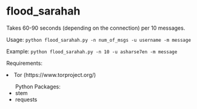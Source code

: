 # flood_sarahah

Takes 60-90 seconds (depending on the connection) per 10 messages.

Usage:
`python flood_sarahah.py -n num_of_msgs -u username -m message`
  
Example:
`python flood_sarahah.py -n 10 -u asharse7en -m message`

Requirements:
<li>  Tor (https://www.torproject.org/) </li>
<ul>  Python Packages:
      <li>  stem </li>
      <li>  requests </li>
</ul>
